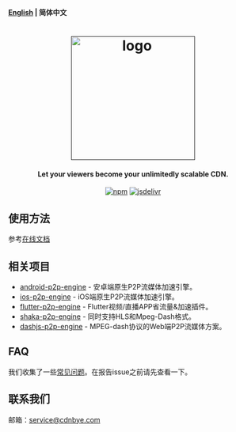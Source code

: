 **[English](README.md) | 简体中文**

<h1 align="center"><a href="" target="_blank" rel="noopener noreferrer"><img width="250" src="https://www.swarmcloud.net/img/logo.png" alt="logo"></a></h1>
<h4 align="center">Let your viewers become your unlimitedly scalable CDN.</h4>
<p align="center">
  <a href="https://www.npmjs.com/package/swarmcloud-theoplayer"><img src="https://img.shields.io/npm/v/swarmcloud-theoplayer.svg?style=flat" alt="npm"></a>
  <a href="https://www.jsdelivr.com/package/npm/swarmcloud-theoplayer"><img src="https://data.jsdelivr.com/v1/package/npm/swarmcloud-theoplayer/badge" alt="jsdelivr"></a>
</p>

## 使用方法
参考[在线文档](https://swarmcloud.net/cn/theoplayer/usage.html)

## 相关项目
- [android-p2p-engine](https://gitee.com/cdnbye/android-p2p-engine) - 安卓端原生P2P流媒体加速引擎。
- [ios-p2p-engine](https://gitee.com/cdnbye/ios-p2p-engine) - iOS端原生P2P流媒体加速引擎。
- [flutter-p2p-engine](https://gitee.com/cdnbye/flutter-p2p-engine) - Flutter视频/直播APP省流量&加速插件。
- [shaka-p2p-engine](https://github.com/cdnbye/shaka-p2p-engine) - 同时支持HLS和Mpeg-Dash格式。
- [dashjs-p2p-engine](https://github.com/cdnbye/dashjs-p2p-engine) - MPEG-dash协议的Web端P2P流媒体方案。

## FAQ
我们收集了一些[常见问题](https://swarmcloud.net/faq.html)。在报告issue之前请先查看一下。

## 联系我们
邮箱：service@cdnbye.com

